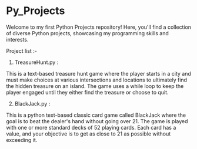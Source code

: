 # Py_Projects
Welcome to my first Python Projects repository! Here, you'll find a collection of diverse Python projects, showcasing my programming skills and interests. 


Project list :-

1. TreasureHunt.py : 

This is a text-based treasure hunt game where the player starts in a city and must make choices at various intersections and locations to ultimately find the hidden treasure on an island. The game uses a while loop to keep the player engaged until they either find the treasure or choose to quit.

2. BlackJack.py :

This is a python text-based classic card game called BlackJack where the goal is to beat the dealer's hand without going over 21. The game is played with one or more standard decks of 52 playing cards. Each card has a value, and your objective is to get as close to 21 as possible without exceeding it.

